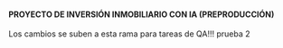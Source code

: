 #### PROYECTO DE INVERSIÓN INMOBILIARIO CON IA (PREPRODUCCIÓN)

Los cambios se suben a esta rama para tareas de QA!!!
prueba 2